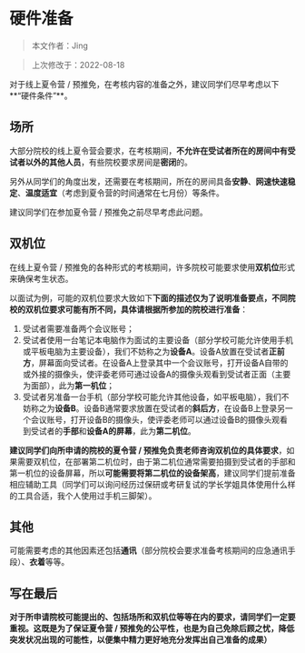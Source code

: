 

# 硬件准备

> 本文作者：Jing

> 上次修改于：2022-08-18

对于线上夏令营 / 预推免，在考核内容的准备之外，建议同学们尽早考虑以下**“硬件条件”**。



## 场所

大部分院校的线上夏令营会要求，在考核期间，**不允许在受试者所在的房间中有受试者以外的其他人员**，有些院校要求房间是**密闭**的。

另外从同学们的角度出发，还需要在考核期间，所在的房间具备**安静**、**网速快速稳定**、**温度适宜**（考虑到夏令营的时间通常在七月份）等条件。

建议同学们在参加夏令营 / 预推免之前尽早考虑此问题。



## 双机位

在线上夏令营 / 预推免的各种形式的考核期间，许多院校可能要求使用**双机位**形式来确保考生状态。

以面试为例，可能的双机位要求大致如下**下面的描述仅为了说明准备要点，不同院校的双机位要求可能有所不同，具体请根据所参加的院校进行准备**：

1. 受试者需要准备两个会议账号；
2. 受试者使用一台笔记本电脑作为面试的主要设备（部分学校可能允许使用手机或平板电脑为主要设备），我们不妨称之为**设备A**。设备A放置在受试者**正前方**，屏幕面向受试者。在设备A上登录其中一个会议账号，打开设备A自带的或外接的摄像头，使评委老师可通过设备A的摄像头观看到受试者正面（主要为面部），此为**第一机位**；
3. 受试者另准备一台手机（部分学校可能允许其他设备，如平板电脑），我们不妨称之为**设备B**。设备B通常要求放置在受试者的**斜后方**，在设备B上登录另一个会议账号，打开设备B的摄像头，使评委老师可以通过设备B的摄像头观看到受试者的**手部**和**设备A的屏幕**，此为**第二机位**。

**建议同学们向所申请的院校的夏令营 / 预推免负责老师咨询双机位的具体要求**，如果需要双机位，在部署第二机位时，由于第二机位通常需要拍摄到受试者的手部和第一机位的设备屏幕，所以**可能需要将第二机位的设备架高**，建议同学们提前准备相应辅助工具（同学们可以询问经历过保研或考研复试的学长学姐具体使用什么样的工具合适，我个人使用过手机三脚架）。



## 其他

可能需要考虑的其他因素还包括**通讯**（部分院校会要求准备考核期间的应急通讯手段）、**衣着**等等。



## **写在最后**

**对于所申请院校可能提出的、包括场所和双机位等等在内的要求，请同学们一定要重视。这既是为了保证夏令营 / 预推免的公平性，也是为自己免除后顾之忧，降低突发状况出现的可能性，以便集中精力更好地充分发挥出自己准备的成果）**